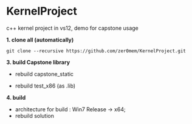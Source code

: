 KernelProject
=============

c++ kernel project in vs12, demo for capstone usage


**1. clone all (automatically)**

    git clone --recursive https://github.com/zer0mem/KernelProject.git


**3. build Capstone library**

- rebuild capstone_static

- rebuild test_x86 (as .lib)


**4. build**

- architecture for build : Win7 Release -> x64;
- rebuild solution

